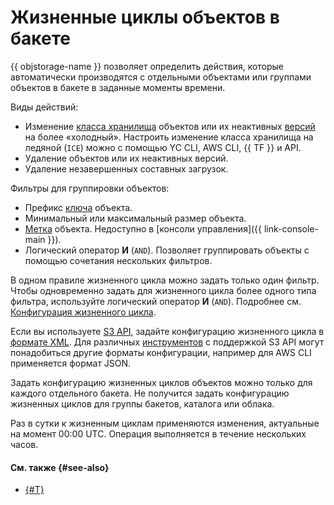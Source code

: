 # Жизненные циклы объектов в бакете

{{ objstorage-name }} позволяет определить действия, которые автоматически производятся с отдельными объектами или группами объектов в бакете в заданные моменты времени.

Виды действий:

* Изменение [класса хранилища](./storage-class.md) объектов или их неактивных [версий](./versioning.md) на более «холодный». Настроить изменение класса хранилища на ледяной (`ICE`) можно с помощью YC CLI, AWS CLI, {{ TF }} и API.
* Удаление объектов или их неактивных версий.
* Удаление незавершенных составных загрузок.

Фильтры для группировки объектов:

* Префикс [ключа](object.md#key) объекта.
* Минимальный или максимальный размер объекта.
* [Метка](./tags.md#object-tags) объекта. Недоступно в [консоли управления]({{ link-console-main }}).
* Логический оператор **И** (`AND`). Позволяет группировать объекты с помощью сочетания нескольких фильтров.

В одном правиле жизненного цикла можно задать только один фильтр. Чтобы одновременно задать для жизненного цикла более одного типа фильтра, используйте логический оператор **И** (`AND`). Подробнее см. [Конфигурация жизненного цикла](../s3/api-ref/lifecycles/xml-config.md).

Если вы используете [S3 API](../s3/index.md), задайте конфигурацию жизненного цикла в [формате XML](../s3/api-ref/lifecycles/xml-config.md). Для различных [инструментов](../tools/index.md) с поддержкой S3 API могут понадобиться другие форматы конфигурации, например для AWS CLI применяется формат JSON.

Задать конфигурацию жизненных циклов объектов можно только для каждого отдельного бакета. Не получится задать конфигурацию жизненных циклов для группы бакетов, каталога или облака.

Раз в сутки к жизненным циклам применяются изменения, актуальные на момент 00:00 UTC. Операция выполняется в течение нескольких часов.

#### См. также {#see-also}

* [{#T}](../operations/buckets/lifecycles.md)
